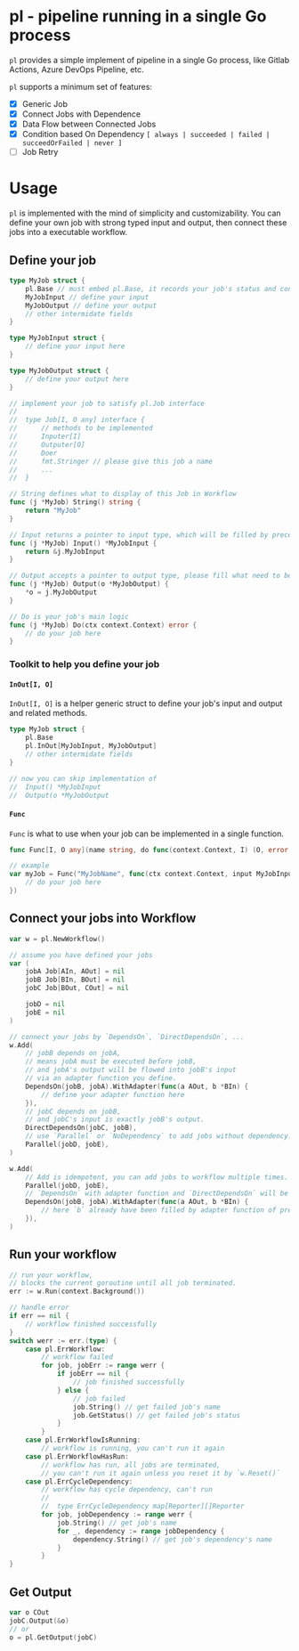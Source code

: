 # pl - pipeline running in a single Go process

`pl` provides a simple implement of pipeline in a single Go process, like Gitlab Actions, Azure DevOps Pipeline, etc.

`pl` supports a minimum set of features:
- [x] Generic Job
- [x] Connect Jobs with Dependence
- [x] Data Flow between Connected Jobs
- [x] Condition based On Dependency `[ always | succeeded | failed | succeedOrFailed | never ]`
- [ ] Job Retry

# Usage

`pl` is implemented with the mind of simplicity and customizability. You can define your own job with strong typed input and output, then connect these jobs into a executable workflow.

## Define your job

```go
type MyJob struct {
    pl.Base // must embed pl.Base, it records your job's status and condition function
    MyJobInput // define your input
    MyJobOutput // define your output
    // other intermidate fields
}

type MyJobInput struct {
    // define your input here
}

type MyJobOutput struct {
    // define your output here
}

// implement your job to satisfy pl.Job interface
//
//  type Job[I, O any] interface {
//  	// methods to be implemented
//  	Inputer[I]
//  	Outputer[O]
//  	Doer
//  	fmt.Stringer // please give this job a name
//      ...
//  }

// String defines what to display of this Job in Workflow
func (j *MyJob) String() string {
    return "MyJob"
}

// Input returns a pointer to input type, which will be filled by preceding jobs or user
func (j *MyJob) Input() *MyJobInput {
    return &j.MyJobInput
}

// Output accepts a pointer to output type, please fill what need to be outputted to it
func (j *MyJob) Output(o *MyJobOutput) {
    *o = j.MyJobOutput
}

// Do is your job's main logic
func (j *MyJob) Do(ctx context.Context) error {
    // do your job here
}
```

### Toolkit to help you define your job

#### `InOut[I, O]`

`InOut[I, O]` is a helper generic struct to define your job's input and output and related methods.

```go
type MyJob struct {
    pl.Base
    pl.InOut[MyJobInput, MyJobOutput]
    // other intermidate fields
}

// now you can skip implementation of 
//  Input() *MyJobInput
//  Output(o *MyJobOutput
```

#### `Func`

`Func` is what to use when your job can be implemented in a single function.

```go
func Func[I, O any](name string, do func(context.Context, I) (O, error)) Job[I, O]

// example
var myJob = Func("MyJobName", func(ctx context.Context, input MyJobInput) (MyJobOutput, error) {
    // do your job here
})
```

## Connect your jobs into Workflow

```go
var w = pl.NewWorkflow()

// assume you have defined your jobs
var (
    jobA Job[AIn, AOut] = nil
    jobB Job[BIn, BOut] = nil
    jobC Job[BOut, COut] = nil

    jobD = nil
    jobE = nil
)

// connect your jobs by `DependsOn`, `DirectDependsOn`, ...
w.Add(
    // jobB depends on jobA,
    // means jobA must be executed before jobB,
    // and jobA's output will be flowed into jobB's input
    // via an adapter function you define.
    DependsOn(jobB, jobA).WithAdapter(func(a AOut, b *BIn) {
        // define your adapter function here
    }),
    // jobC depends on jobB,
    // and jobC's input is exactly jobB's output.
    DirectDependsOn(jobC, jobB),
    // use `Parallel` or `NoDependency` to add jobs without dependency.
    Parallel(jobD, jobE),
)

w.Add(
    // Add is idempotent, you can add jobs to workflow multiple times.
    Parallel(jobD, jobE),
    // `DependsOn` with adapter function and `DirectDependsOn` will be executed in order, FIFO.
    DependsOn(jobB, jobA).WithAdapter(func(a AOut, b *BIn) {
        // here `b` already have been filled by adapter function of previous `DependsOn`
    }),
)
```

## Run your workflow

```go
// run your workflow,
// blocks the current goroutine until all job terminated.
err := w.Run(context.Background())

// handle error
if err == nil {
    // workflow finished successfully
}
switch werr := err.(type) {
    case pl.ErrWorkflow:
        // workflow failed
        for job, jobErr := range werr {
            if jobErr == nil {
                // job finished successfully
            } else {
                // job failed
                job.String() // get failed job's name
                job.GetStatus() // get failed job's status
            }
        }
    case pl.ErrWorkflowIsRunning:
        // workflow is running, you can't run it again
    case pl.ErrWorkflowHasRun:
        // workflow has run, all jobs are terminated,
        // you can't run it again unless you reset it by `w.Reset()`
    case pl.ErrCycleDependency:
        // workflow has cycle dependency, can't run
        // 
        //  type ErrCycleDependency map[Reporter][]Reporter
        for job, jobDependency := range werr {
            job.String() // get job's name
            for _, dependency := range jobDependency {
                dependency.String() // get job's dependency's name
            }
        }
}
```

## Get Output

```go
var o COut
jobC.Output(&o)
// or
o = pl.GetOutput(jobC)
```